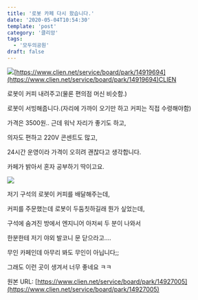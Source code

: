 ```yaml
---
title: '로봇 카페 다시 왔습니다.'
date: '2020-05-04T10:54:30'
template: 'post'
category: '클리앙'
tags: 
  - '모두의공원'
draft: false
---
```


[![](https://cdn.clien.net/web/api/file/F01/9992320/2aec8952b639c3.jpg?w=780&h=30000&gif=true)](https://www.clien.net/service/board/park/14919694)[https://www.clien.net/service/board/park/14919694](https://www.clien.net/service/board/park/14919694)CLIEN

로봇이 커피 내려주고(물론 편의점 머신 비슷함.)

로봇이 서빙해줍니다.(자리에 가까이 오기만 하고 커피는 직접 수령해야함)

  

가격은 3500원.. 근데 워낙 자리가 좋기도 하고,

의자도 편하고 220V 콘센트도 많고,

24시간 운영이라 가격이 오히려 괜찮다고 생각합니다.

카페가 밝아서 혼자 공부하기 딱이고요. 

![](https://cdn.clien.net/web/api/file/F01/9992358/2aeccceb17d9df.jpg?w=780&h=30000&gif=true)

저기 구석의 로봇이 커피를 배달해주는데, 

커피를 주문했는데 로봇이 두둠칫하길래 뭔가 싶었는데,

구석에 숨겨진 방에서 엔지니어 아저씨 두 분이 나와서

한분한테 저기 야외 발코니 문 닫으라고....

  

무인 카페인데 아무리 봐도 무인이 아닙니다;;

그래도 이런 곳이 생겨서 너무 좋네요 ㅋㅋ

원본 URL: [https://www.clien.net/service/board/park/14927005](https://www.clien.net/service/board/park/14927005)